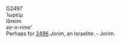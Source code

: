<body>
  <p>G2497<br>  Ἰωρείμ  <br> Iōreim  <br><i>ee-o-rime‘ </i><br>Perhaps for <a href="g2496.htm">2496</a>  <i>Jorim</i>, an Israelite: - Jorim.<br></p>
 </body>